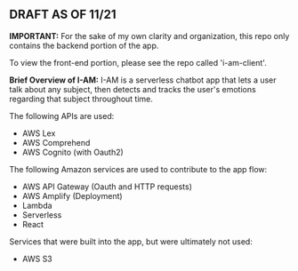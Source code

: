## DRAFT AS OF 11/21

**IMPORTANT:** For the sake of my own clarity and organization, this repo only contains the backend portion of the app. 

To view the front-end portion, please see the repo called 'i-am-client'. 


**Brief Overview of I-AM:**
I-AM is a serverless chatbot app that lets a user talk about any subject, then detects and tracks the user's emotions regarding that subject throughout time. 

The following APIs are used: 
- AWS Lex
- AWS Comprehend
- AWS Cognito (with Oauth2)

The following Amazon services are used to contribute to the app flow:
- AWS API Gateway (Oauth and HTTP requests)
- AWS Amplify (Deployment)
- Lambda
- Serverless
- React

Services that were built into the app, but were ultimately not used:
- AWS S3




